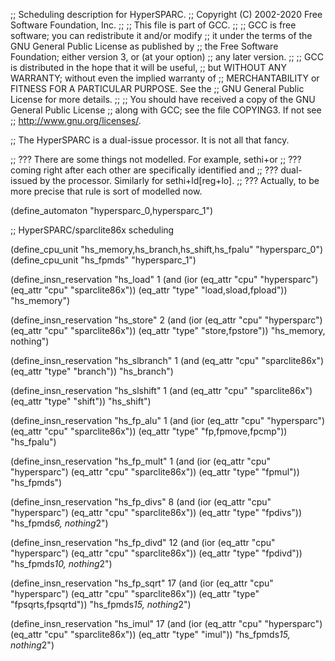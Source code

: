;; Scheduling description for HyperSPARC.
;;   Copyright (C) 2002-2020 Free Software Foundation, Inc.
;;
;; This file is part of GCC.
;;
;; GCC is free software; you can redistribute it and/or modify
;; it under the terms of the GNU General Public License as published by
;; the Free Software Foundation; either version 3, or (at your option)
;; any later version.
;;
;; GCC is distributed in the hope that it will be useful,
;; but WITHOUT ANY WARRANTY; without even the implied warranty of
;; MERCHANTABILITY or FITNESS FOR A PARTICULAR PURPOSE.  See the
;; GNU General Public License for more details.
;;
;; You should have received a copy of the GNU General Public License
;; along with GCC; see the file COPYING3.  If not see
;; <http://www.gnu.org/licenses/>.

;; The HyperSPARC is a dual-issue processor.  It is not all that fancy.

;; ??? There are some things not modelled.  For example, sethi+or
;; ??? coming right after each other are specifically identified and
;; ??? dual-issued by the processor.  Similarly for sethi+ld[reg+lo].
;; ??? Actually, to be more precise that rule is sort of modelled now.

(define_automaton "hypersparc_0,hypersparc_1")

;; HyperSPARC/sparclite86x scheduling

(define_cpu_unit "hs_memory,hs_branch,hs_shift,hs_fpalu" "hypersparc_0")
(define_cpu_unit "hs_fpmds" "hypersparc_1")

(define_insn_reservation "hs_load" 1
  (and (ior (eq_attr "cpu" "hypersparc") (eq_attr "cpu" "sparclite86x"))
    (eq_attr "type" "load,sload,fpload"))
  "hs_memory")

(define_insn_reservation "hs_store" 2
  (and (ior (eq_attr "cpu" "hypersparc") (eq_attr "cpu" "sparclite86x"))
    (eq_attr "type" "store,fpstore"))
  "hs_memory, nothing")

(define_insn_reservation "hs_slbranch" 1
  (and (eq_attr "cpu" "sparclite86x")
    (eq_attr "type" "branch"))
  "hs_branch")

(define_insn_reservation "hs_slshift" 1
  (and (eq_attr "cpu" "sparclite86x")
    (eq_attr "type" "shift"))
  "hs_shift")

(define_insn_reservation "hs_fp_alu" 1
  (and (ior (eq_attr "cpu" "hypersparc") (eq_attr "cpu" "sparclite86x"))
    (eq_attr "type" "fp,fpmove,fpcmp"))
  "hs_fpalu")

(define_insn_reservation "hs_fp_mult" 1
  (and (ior (eq_attr "cpu" "hypersparc") (eq_attr "cpu" "sparclite86x"))
    (eq_attr "type" "fpmul"))
  "hs_fpmds")

(define_insn_reservation "hs_fp_divs" 8
  (and (ior (eq_attr "cpu" "hypersparc") (eq_attr "cpu" "sparclite86x"))
    (eq_attr "type" "fpdivs"))
  "hs_fpmds*6, nothing*2")

(define_insn_reservation "hs_fp_divd" 12
  (and (ior (eq_attr "cpu" "hypersparc") (eq_attr "cpu" "sparclite86x"))
    (eq_attr "type" "fpdivd"))
  "hs_fpmds*10, nothing*2")

(define_insn_reservation "hs_fp_sqrt" 17
  (and (ior (eq_attr "cpu" "hypersparc") (eq_attr "cpu" "sparclite86x"))
    (eq_attr "type" "fpsqrts,fpsqrtd"))
  "hs_fpmds*15, nothing*2")

(define_insn_reservation "hs_imul" 17
  (and (ior (eq_attr "cpu" "hypersparc") (eq_attr "cpu" "sparclite86x"))
    (eq_attr "type" "imul"))
  "hs_fpmds*15, nothing*2")
